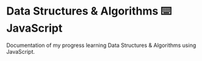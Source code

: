 # Data Structures & Algorithms :keyboard: JavaScript

Documentation of my progress learning Data Structures & Algorithms using JavaScript.
